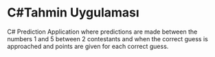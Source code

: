 # C#Tahmin Uygulaması
C# Prediction Application where predictions are made between the numbers 1 and 5 between 2 contestants and when the correct guess is approached and points are given for each correct guess.
